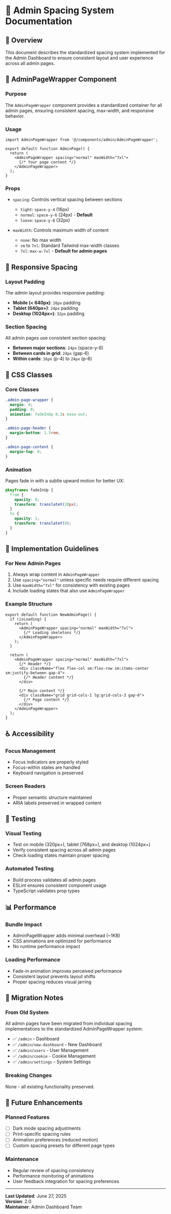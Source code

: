# 📐 Admin Spacing System Documentation

## 🎯 Overview

This document describes the standardized spacing system implemented for the Admin Dashboard to ensure consistent layout and user experience across all admin pages.

## 🧩 AdminPageWrapper Component

### Purpose
The `AdminPageWrapper` component provides a standardized container for all admin pages, ensuring consistent spacing, max-width, and responsive behavior.

### Usage
```tsx
import AdminPageWrapper from '@/components/admin/AdminPageWrapper';

export default function AdminPage() {
  return (
    <AdminPageWrapper spacing="normal" maxWidth="7xl">
      {/* Your page content */}
    </AdminPageWrapper>
  );
}
```

### Props
- `spacing`: Controls vertical spacing between sections
  - `tight`: `space-y-4` (16px)
  - `normal`: `space-y-6` (24px) - **Default**
  - `loose`: `space-y-8` (32px)

- `maxWidth`: Controls maximum width of content
  - `none`: No max width
  - `sm` to `7xl`: Standard Tailwind max-width classes
  - `7xl`: `max-w-7xl` - **Default for admin pages**

## 📱 Responsive Spacing

### Layout Padding
The admin layout provides responsive padding:
- **Mobile (< 640px)**: `16px` padding
- **Tablet (640px+)**: `24px` padding
- **Desktop (1024px+)**: `32px` padding

### Section Spacing
All admin pages use consistent section spacing:
- **Between major sections**: `24px` (space-y-6)
- **Between cards in grid**: `24px` (gap-6)
- **Within cards**: `16px` (p-4) to `24px` (p-6)

## 🎨 CSS Classes

### Core Classes
```css
.admin-page-wrapper {
  margin: 0;
  padding: 0;
  animation: fadeInUp 0.3s ease-out;
}

.admin-page-header {
  margin-bottom: 1.5rem;
}

.admin-page-content {
  margin-top: 0;
}
```

### Animation
Pages fade in with a subtle upward motion for better UX:
```css
@keyframes fadeInUp {
  from {
    opacity: 0;
    transform: translateY(20px);
  }
  to {
    opacity: 1;
    transform: translateY(0);
  }
}
```

## 🔧 Implementation Guidelines

### For New Admin Pages
1. Always wrap content in `AdminPageWrapper`
2. Use `spacing="normal"` unless specific needs require different spacing
3. Use `maxWidth="7xl"` for consistency with existing pages
4. Include loading states that also use `AdminPageWrapper`

### Example Structure
```tsx
export default function NewAdminPage() {
  if (isLoading) {
    return (
      <AdminPageWrapper spacing="normal" maxWidth="7xl">
        {/* Loading skeletons */}
      </AdminPageWrapper>
    );
  }

  return (
    <AdminPageWrapper spacing="normal" maxWidth="7xl">
      {/* Header */}
      <div className="flex flex-col sm:flex-row sm:items-center sm:justify-between gap-4">
        {/* Header content */}
      </div>

      {/* Main content */}
      <div className="grid grid-cols-1 lg:grid-cols-3 gap-6">
        {/* Page content */}
      </div>
    </AdminPageWrapper>
  );
}
```

## ♿ Accessibility

### Focus Management
- Focus indicators are properly styled
- Focus-within states are handled
- Keyboard navigation is preserved

### Screen Readers
- Proper semantic structure maintained
- ARIA labels preserved in wrapped content

## 🧪 Testing

### Visual Testing
- Test on mobile (320px+), tablet (768px+), and desktop (1024px+)
- Verify consistent spacing across all admin pages
- Check loading states maintain proper spacing

### Automated Testing
- Build process validates all admin pages
- ESLint ensures consistent component usage
- TypeScript validates prop types

## 📊 Performance

### Bundle Impact
- AdminPageWrapper adds minimal overhead (~1KB)
- CSS animations are optimized for performance
- No runtime performance impact

### Loading Performance
- Fade-in animation improves perceived performance
- Consistent layout prevents layout shifts
- Proper spacing reduces visual jarring

## 🔄 Migration Notes

### From Old System
All admin pages have been migrated from individual spacing implementations to the standardized AdminPageWrapper system:

- ✅ `/admin` - Dashboard
- ✅ `/admin/new-dashboard` - New Dashboard  
- ✅ `/admin/users` - User Management
- ✅ `/admin/cookie` - Cookie Management
- ✅ `/admin/settings` - System Settings

### Breaking Changes
None - all existing functionality preserved.

## 🚀 Future Enhancements

### Planned Features
- [ ] Dark mode spacing adjustments
- [ ] Print-specific spacing rules
- [ ] Animation preferences (reduced motion)
- [ ] Custom spacing presets for different page types

### Maintenance
- Regular review of spacing consistency
- Performance monitoring of animations
- User feedback integration for spacing preferences

---

**Last Updated**: June 27, 2025  
**Version**: 2.0  
**Maintainer**: Admin Dashboard Team
